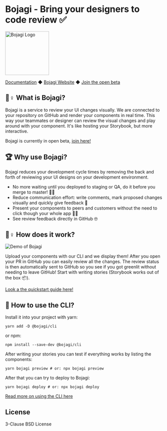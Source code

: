 # Bojagi - Bring your designers to code review ✅

<img src="https://bojagi.io/images/bojagi-logo-full.svg" alt="Bojagi Logo" height="140" />

[Documentation](https://bojagi.io/docs) ◆ [Bojagi Website](https://bojagi.io) ◆ [Join the open beta](https://bojagi.io/register)

## 💁♀️ What is Bojagi?

Bojagi is a service to review your UI changes visually. We are connected to your repository on GitHub and render 
your components in real time. This way your teammates or designer can review the visual changes and play around
with your component. It's like hosting your Storybook, but more interactive.

Bojagi is currently in open beta, [join here!](https://bojagi.io/register)

## 🏆 Why use Bojagi?

Bojagi reduces your development cycle times by removing the back and forth of reviewing your UI designs on your
development environment.

* No more waiting until you deployed to staging or QA, do it before you merge to master! 🏃‍♀️
* Reduce communication effort: write comments, mark proposed changes visually and quickly give feedback 🚦
* Present your components to peers and customers without the need to click though your whole app 👩‍🎨
* See review feedback directly in GitHub 🤓

## 🤷♀️ How does it work?

![Demo of Bojagi](https://user-images.githubusercontent.com/1235818/81745374-06092a00-94a5-11ea-85ad-2e9e91963aec.gif)

Upload your components with our CLI and we display them! After you open your PR in GitHub you
can easily review all the changes. The review status is then automatically sent to GitHub so you
see if you got greenlit without needing to leave GitHub! Start with writing stories (Storybook works out of the box 📦).

[Look a the quickstart guide here!](https://bojagi.io/docs/quickstart.html)

## 🔮 How to use the CLI?

Install it into your project with yarn:

```
yarn add -D @bojagi/cli
```

or npm:

```
npm install --save-dev @bojagi/cli
```

After writing your stories you can test if everything works by listing the components:

```
yarn bojagi preview # or: npx bojagi preview
```

After that you can try to deploy to Bojagi:

```
yarn bojagi deploy # or: npx bojagi deploy
```

[Read more on using the CLI here](https://bojagi.io/docs/cli/)

## License

3-Clause BSD License

